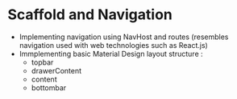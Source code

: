 # Scaffold and Navigation
- Implementing navigation using NavHost and routes (resembles navigation used with web technologies such as React.js)
- Immplementing  basic Material Design layout structure :
    - topbar
    - drawerContent
    - content
    - bottombar

